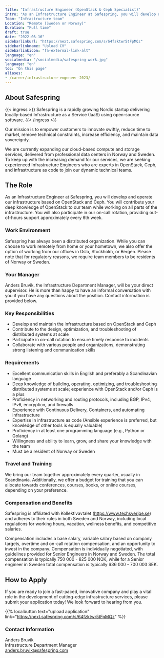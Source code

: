 ```yaml
---
Title: "Infrastructure Engineer (OpenStack & Ceph Specialist)"
intro: "As an Infrastructure Engineer at Safespring, you will develop and operate our infrastructure based on OpenStack and Ceph."
Team: "Infrastructure team"
Location: "Remote (Sweden or Norway)"
Duration: "Full time"
draft: true
date: "2022-03-16"
sidebarlinkurl: "https://next.safespring.com/s/64fzktwr5tFpMQz"
sidebarlinkname: "Upload CV"
sidebarlinkicon: "fa-external-link-alt"
language: "en"
socialmedia: "/socialmedia/safespring-work.jpg"
language: "en"
toc: "On this page"
aliases:
- /career/infrastructure-engeneer-2023/
---
```


## About Safespring

{{< ingress >}}
Safespring is a rapidly growing Nordic startup delivering locally-based Infrastructure as a Service (IaaS) using open-source software.
{{< /ingress >}}

Our mission is to empower customers to innovate swiftly, reduce time to market, remove technical constraints, increase efficiency, and maintain data sovereignty.

We are currently expanding our cloud-based compute and storage services, delivered from professional data centers in Norway and Sweden. To keep up with the increasing demand for our services, we are seeking experienced Infrastructure Engineers who are experts in OpenStack, Ceph, and infrastructure as code to join our dynamic technical teams.

## The Role

As an Infrastructure Engineer at Safespring, you will develop and operate our infrastructure based on OpenStack and Ceph. You will contribute your deep knowledge of OpenStack to our team while working on all parts of the infrastructure. You will also participate in our on-call rotation, providing out-of-hours support approximately every 6th week.

### Work Environment

Safespring has always been a distributed organization. While you can choose to work remotely from home or your hometown, we also offer the option of working from our offices in Oslo, Stockholm, or Bergen. Please note that for regulatory reasons, we require team members to be residents of Norway or Sweden.

### Your Manager

Anders Bruvik, the Infrastructure Department Manager, will be your direct supervisor. He is more than happy to have an informal conversation with you if you have any questions about the position. Contact information is provided below.

### Key Responsibilities

- Develop and maintain the infrastructure based on OpenStack and Ceph
- Contribute to the design, optimization, and troubleshooting of distributed systems at scale
- Participate in on-call rotation to ensure timely response to incidents
- Collaborate with various people and organizations, demonstrating strong listening and communication skills

### Requirements

- Excellent communication skills in English and preferably a Scandinavian language
- Deep knowledge of building, operating, optimizing, and troubleshooting distributed systems at scale; experience with OpenStack and/or Ceph is a plus
- Proficiency in networking and routing protocols, including BGP, IPv4, IPv6, encryption, and firewalls
- Experience with Continuous Delivery, Containers, and automating infrastructure
- Expertise in infrastructure as code (Ansible experience is preferred, but knowledge of other tools is equally valuable)
- Proficiency in at least one programming language (e.g., Python or Golang)
- Willingness and ability to learn, grow, and share your knowledge with the team
- Must be a resident of Norway or Sweden

### Travel and Training

We bring our team together approximately every quarter, usually in Scandinavia. Additionally, we offer a budget for training that you can allocate towards conferences, courses, books, or online courses, depending on your preference.

### Compensation and Benefits

Safespring is affiliated with Kollektivavtalet (https://www.techsverige.se) and adheres to their rules in both Sweden and Norway, including local regulations for working hours, vacation, wellness benefits, and competitive salaries.

Compensation includes a base salary, variable salary based on company targets, overtime and on-call rotation compensation, and an opportunity to invest in the company. Compensation is individually negotiated, with guidelines provided for Senior Engineers in Norway and Sweden. The total compensation is typically 750 000 - 825 000 NOK, while for a Senior engineer in Sweden total compensation is typically 636 000 - 700 000 SEK.

## How to Apply

If you are ready to join a fast-paced, innovative company and play a vital role in the development of cutting-edge infrastructure services, please submit your application today! We look forward to hearing from you.

{{% localbutton text="upload application" link="https://next.safespring.com/s/64fzktwr5tFpMQz" %}}

### Contact Information

Anders Bruvik  
Infrastructure Department Manager  
anders.bruvik@safespring.com
